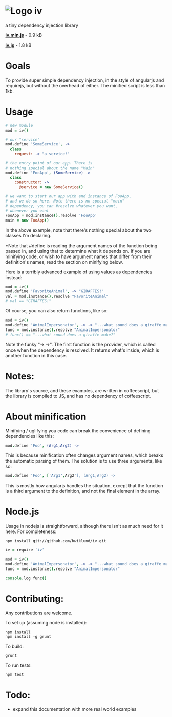 ![Logo](https://raw.github.com/bwiklund/iv/master/docs/logo.png)
iv
===
a tiny dependency injection library

__[iv.min.js](https://raw.github.com/bwiklund/iv/master/dist/iv.min.js)__ - 0.9 kB

__[iv.js](https://raw.github.com/bwiklund/iv/master/dist/iv.js)__ - 1.8 kB

Goals
===
To provide super simple dependency injection, in the style of angularjs and requirejs, but without the overhead of either. The minified script is less than 1kb.

Usage
===
```coffeescript
# new module
mod = iv()

# our "service"
mod.define 'SomeService', -> 
  class
    request: -> "a service!"

# the entry point of our app. There is 
# nothing special about the name "Main"
mod.define 'FooApp', (SomeService) -> 
  class
    constructor: ->
      @service = new SomeService()

# we want to start our app with and instance of FooApp,
# and we do so here. Note there is no special "main" 
# dependency, you can #resolve whatever you want,
# whenever you want
FooApp = mod.instance().resolve 'FooApp'
main = new FooApp()
```

In the above example, note that there's nothing special about the two classes I'm declaring.

*Note that #define is reading the argument names of the function being passed in, and using that to determine what it depends on. If you are minifying code, or wish to have argument names that differ from their definition's names, read the section on minifying below.

Here is a terribly advanced example of using values as dependencies instead:

```coffeescript
mod = iv()
mod.define 'FavoriteAnimal', -> "GIRAFFES!"
val = mod.instance().resolve "FavoriteAnimal"
# val == "GIRAFFES!"
```

Of course, you can also return functions, like so:

```coffeescript
mod = iv()
mod.define 'AnimalImpersonator', -> -> "...what sound does a giraffe make?"
func = mod.instance().resolve "AnimalImpersonator"
# func() == "...what sound does a giraffe make?"
```

Note the funky "-> ->". The first function is the provider, which is called once when the dependency is resolved. It returns what's inside, which is another function in this case.

Notes:
===
The library's source, and these examples, are written in coffeescript, but the library is compiled to JS, and has no dependency of coffeescript.

About minification
===
Minifying / uglifying you code can break the convenience of defining dependencies like this:
```coffeescript
mod.define 'Foo', (Arg1,Arg2) ->
```

This is because minification often changes argument names, which breaks the automatic parsing of them. The solution is to use three arguments, like so:
```coffeescript
mod.define 'Foo', ['Arg1',Arg2'], (Arg1,Arg2) ->
```

This is mostly how angularjs handles the situation, except that the function is a third argument to the definition, and not the final element in the array.

Node.js
===

Usage in nodejs is straightforward, although there isn't as much need for it here. For completeness:

```
npm install git://github.com/bwiklund/iv.git
```

```coffeescript
iv = require 'iv'

mod = iv()
mod.define 'AnimalImpersonator', -> -> "...what sound does a giraffe make?"
func = mod.instance().resolve "AnimalImpersonator"

console.log func()
```

Contributing:
===
Any contributions are welcome.

To set up (assuming node is installed):
```
npm install
npm install -g grunt
```

To build:
```
grunt
```

To run tests:
```
npm test
```

Todo:
===
- expand this documentation with more real world examples
